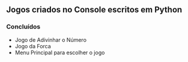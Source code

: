 ## Jogos criados no Console escritos em Python

### Concluídos

- Jogo de Adivinhar o Número
- Jogo da Forca
- Menu Principal para escolher o jogo

